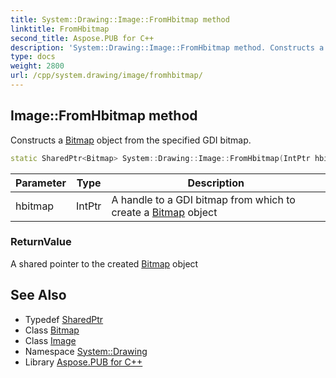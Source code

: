 ```yaml
---
title: System::Drawing::Image::FromHbitmap method
linktitle: FromHbitmap
second_title: Aspose.PUB for C++
description: 'System::Drawing::Image::FromHbitmap method. Constructs a Bitmap object from the specified GDI bitmap in C++.'
type: docs
weight: 2800
url: /cpp/system.drawing/image/fromhbitmap/
---
```

## Image::FromHbitmap method


Constructs a [Bitmap](../../bitmap/) object from the specified GDI bitmap.

```cpp
static SharedPtr<Bitmap> System::Drawing::Image::FromHbitmap(IntPtr hbitmap)
```


| Parameter | Type | Description |
| --- | --- | --- |
| hbitmap | IntPtr | A handle to a GDI bitmap from which to create a [Bitmap](../../bitmap/) object |

### ReturnValue

A shared pointer to the created [Bitmap](../../bitmap/) object

## See Also

* Typedef [SharedPtr](../../../system/sharedptr/)
* Class [Bitmap](../../bitmap/)
* Class [Image](../)
* Namespace [System::Drawing](../../)
* Library [Aspose.PUB for C++](../../../)
